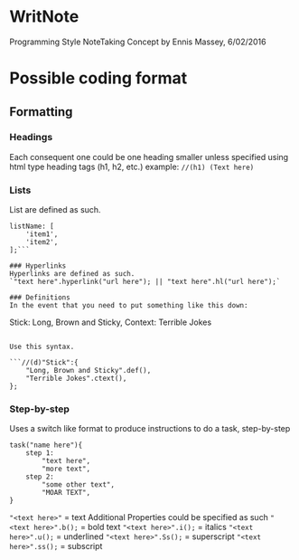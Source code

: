 # WritNote
Programming Style NoteTaking
Concept by Ennis Massey, 6/02/2016

# Possible coding format

## Formatting

### Headings
Each consequent one could be one heading smaller unless 
specified using html type heading tags (h1, h2, etc.)
example: `//(h1) (Text here)`

### Lists
List are defined as such.
```
listName: [
	'item1',
	'item2',
];```

### Hyperlinks
Hyperlinks are defined as such.
`"text here".hyperlink("url here"); || "text here".hl("url here");`

### Definitions
In the event that you need to put something like this down:
```
Stick:
	Long, Brown and Sticky,
	Context: Terrible Jokes
```

Use this syntax.

```//(d)"Stick":{
	"Long, Brown and Sticky".def(),
	"Terrible Jokes".ctext(),
};
```

### Step-by-step
Uses a switch like format to produce instructions to do a task, step-by-step
```
task("name here"){
	step 1:
		"text here",
		"more text",
	step 2:
		"some other text",
		"MOAR TEXT",
}
```

`"<text here>"` = text
Additional Properties could be specified as such
`"<text here>".b();` = bold text
`"<text here>".i();` = italics
`"<text here>".u();` = underlined
`"<text here>".Ss();` = superscript
`"<text here>".ss();` = subscript

